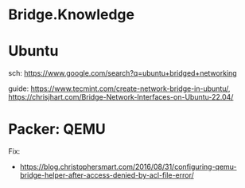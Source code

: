 # Bridge.Knowledge
# Ubuntu
sch: https://www.google.com/search?q=ubuntu+bridged+networking

guide: https://www.tecmint.com/create-network-bridge-in-ubuntu/, https://chrisjhart.com/Bridge-Network-Interfaces-on-Ubuntu-22.04/

# Packer: QEMU
Fix:
- https://blog.christophersmart.com/2016/08/31/configuring-qemu-bridge-helper-after-access-denied-by-acl-file-error/
